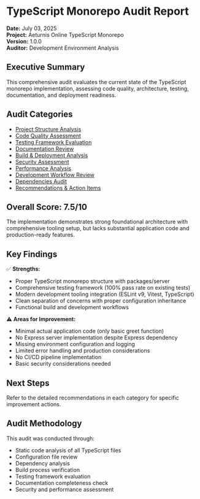 # TypeScript Monorepo Audit Report

**Date:** July 03, 2025  
**Project:** Aeturnis Online TypeScript Monorepo  
**Version:** 1.0.0  
**Auditor:** Development Environment Analysis

## Executive Summary

This comprehensive audit evaluates the current state of the TypeScript monorepo implementation, assessing code quality, architecture, testing, documentation, and deployment readiness.

## Audit Categories

- [Project Structure Analysis](./structure/project-structure.md)
- [Code Quality Assessment](./code-quality/quality-report.md)
- [Testing Framework Evaluation](./testing/testing-report.md)
- [Documentation Review](./documentation/docs-review.md)
- [Build & Deployment Analysis](./build-deployment/build-report.md)
- [Security Assessment](./security/security-report.md)
- [Performance Analysis](./performance/performance-report.md)
- [Development Workflow Review](./workflow/workflow-report.md)
- [Dependencies Audit](./dependencies/dependencies-report.md)
- [Recommendations & Action Items](./recommendations/action-items.md)

## Overall Score: 7.5/10

The implementation demonstrates strong foundational architecture with comprehensive tooling setup, but lacks substantial application code and production-ready features.

## Key Findings

✅ **Strengths:**
- Proper TypeScript monorepo structure with packages/server
- Comprehensive testing framework (100% pass rate on existing tests)
- Modern development tooling integration (ESLint v9, Vitest, TypeScript)
- Clean separation of concerns with proper configuration inheritance
- Functional build and development workflows

⚠️ **Areas for Improvement:**
- Minimal actual application code (only basic greet function)
- No Express server implementation despite Express dependency
- Missing environment configuration and logging
- Limited error handling and production considerations
- No CI/CD pipeline implementation
- Basic security considerations needed

## Next Steps

Refer to the detailed recommendations in each category for specific improvement actions.

## Audit Methodology

This audit was conducted through:
- Static code analysis of all TypeScript files
- Configuration file review
- Dependency analysis
- Build process verification
- Testing framework evaluation
- Documentation completeness check
- Security and performance assessment